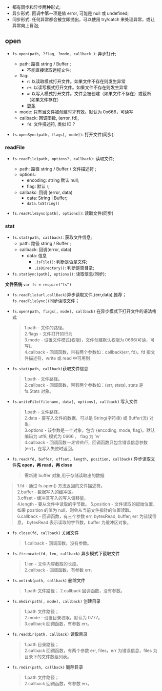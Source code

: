 -   都有同步和异步两种形式;
-   异步形式: 回调中第一项是值 error, 可能是 null 或 undefined;
-   同步形式: 任何异常都会被立即抛出，可以使用 try/catch 来处理异常，或让异常向上冒泡;

## open

-   `fs.open(path, ?flag, ?mode, callback )`: 异步打开;

    -   path: 路径 string / Buffer ;
        -   不能直接读取远程文件;
    -   flag:
        -   `r`: 以读取模式打开文件。如果文件不存在则发生异常
        -   `r+`: 以读写模式打开文件。如果文件不存在则发生异常
        -   `w`: 以写入模式打开文件。文件会被创建（如果文件不存在）或截断（如果文件存在）
        -   [更多](http://nodejs.cn/api/fs.html#fs_fs_open_path_flags_mode_callback)
    -   mode: 只有当文件被创建时才有效。默认为 0o666，可读写
    -   callback: 回调函数, (error, fd),
        -   `fd`: 文件描述符, 类似 ID ?

-   `fs.openSync(path, flags[, mode])`: 打开文件(同步);

### readFile

-   `fs.readFile(path, options?, callback)`: 读取文件;

    -   path: 路径 string / Buffer / 文件描述符 ;
    -   options:
        -   encoding: string 默认 null;
        -   flag: 默认 r;
    -   callbakc: 回调 (error, data)
        -   data: String | Buffer;
        -   `data.toString()`

-   `fs.readFileSync(path[, options])`: 读取文件(同步)

### stat

-   `fs.stat(path, callback)`: 获取文件信息;
    -   path: 路径 string / Buffer ;
    -   callback: 回调(error, data)
        -   data: 信息
            -   `.isFile()`: 判断是否是文件;
            -   `.isDirectory()`: 判断是否目录;
-   `fs.statSync(path[, options])`: 读取信息(同步);

**文件系统**
`var fs = require("fs")`

-   `fs.readFile(url,callBack)`异步读取文件,(err,data),推荐；`fs.readFileSync()`同步读取文件；
-   `fs.open(path, flags[, mode], callback)` 在异步模式下打开文件的语法格式

    > 1.path - 文件的路径。  
    > 2.flags - 文件打开的行为  
    > 3.mode - 设置文件模式(权限)，文件创建默认权限为 0666(可读，可写)。  
    > 4.callback - 回调函数，带有两个参数如：callback(err, fd)。fd 指文件描述符，write 或 read 中可用到

-   `fs.stat(path, callback)`获取文件信息

    > 1.path - 文件路径。  
    > 2.callback - 回调函数，带有两个参数如：(err, stats), stats 是 fs.Stats 对象。

-   `fs.writeFile(filename, data[, options], callback)` 写入文件

    > 1.path - 文件路径。  
    > 2.data - 要写入文件的数据，可以是 String(字符串) 或 Buffer(流) 对象。  
    > 3.options - 该参数是一个对象，包含 {encoding, mode, flag}。默认编码为 utf8, 模式为 0666 ， flag 为 'w'  
    > 4.callback - 回调函数*一定会执行*，回调函数只包含错误信息参数(err)，在写入失败时返回。

-   `fs.read(fd, buffer, offset, length, position, callback)` 异步读取文件**先 open，再 read，再 close**
    > 需新建 buffer 对象,用于存储读取出的数据

> 1.fd - 通过 fs.open() 方法返回的文件描述符。  
> 2.buffer - 数据写入的缓冲区。  
> 3.offset - 缓冲区写入的写入偏移量。  
> 4.length - 要从文件中读取的字节数。
> 5.position - 文件读取的起始位置，如果 position 的值为 null，则会从当前文件指针的位置读取。  
> 6.callback - 回调函数，有三个参数 err, bytesRead, buffer; err 为错误信息， bytesRead 表示读取的字节数，buffer 为缓冲区对象。

-   `fs.close(fd, callback)` 关闭文件

    > 1.callback - 回调函数，没有参数。

-   `fs.ftruncate(fd, len, callback)` 异步模式下截取文件

    > 1.len - 文件内容截取的长度。  
    > 2.callback - 回调函数，有参数 err。

-   `fs.unlink(path, callback)` 删除文件

    > 1.path 文件路径；
    > 2.callback 回调函数，没有参数。

-   `fs.mkdir(path[, mode], callback)` 创建目录

    > 1.path 文件路径；  
    > 2.mode - 设置目录权限，默认为 0777。  
    > 3.callback 回调函数，有参数 err。

-   `fs.readdir(path, callback)` 读取目录

    > 1.path 目录路径；  
    > 2.callback 回调函数，有两个参数 err, files，err 为错误信息，files 为 目录下的文件数组列表。

-   `fs.rmdir(path, callback)` 删除目录
    > 1.path 文件路径；  
    > 2.callback 回调函数，有参数 err。
